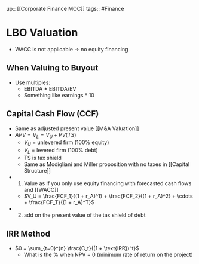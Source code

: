 up:: [[Corporate Finance MOC]]
tags:: #Finance 
# LBO Valuation
- WACC is not applicable -> no equity financing
## When Valuing to Buyout
- Use multiples:
	- EBITDA * EBITDA/EV
	- Something like earnings * 10
## Capital Cash Flow (CCF)
- Same as adjusted present value [[M&A Valuation]]
- $APV = V_L = V_U + PV(TS)$
	- $V_U$ = unlevered firm (100% equity)
	- $V_L$ = levered firm (100% debt)
	- TS is tax shield
	- Same as Modigliani and Miller proposition with no taxes in [[Capital Structure]]
- 1) Value as if you only use equity financing with forecasted cash flows and [[WACC]]
	- $V_U = \frac{FCF_1}{(1 + r_A)^1} + \frac{FCF_2}{(1 + r_A)^2} + \cdots + \frac{FCF_T}{(1 + r_A)^T}$
- 2) add on the present value of the tax shield of debt
## IRR Method
- $0 = \sum_{t=0}^{n} \frac{C_t}{(1 + \text{IRR})^t}$
	- What is the % when NPV = 0 (minimum rate of return on the project)
